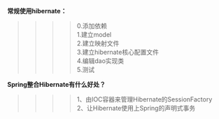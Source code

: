 **常规使用hibernate：**
>>>>0.添加依赖<br>
>>>>1.建立model<br>
>>>>2.建立映射文件<br>
>>>>3.建立hibernate核心配置文件<br>
>>>>4.编辑dao实现类<br>
>>>>5.测试<br>

**Spring整合Hibernate有什么好处？**<br>
>>>>1、由IOC容器来管理Hibernate的SessionFactory<br>
>>>>2、让Hibernate使用上Spring的声明式事务
